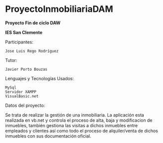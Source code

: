 # ProyectoInmobiliariaDAM


**Proyecto Fin de ciclo DAW**

**IES San Clemente**

Participantes:

	Jose Luis Rego Rodríguez


Tutor:

	Javier Porto Bouzas


Lenguajes y Tecnologías Usados:
	
 	MySql
	Servidor XAMPP
	VisualBasic.net
  


Datos del proyecto:
	
Se trata de realizar la gestión de una inmobiliaria. La aplicación esta realizada en vb.net y controla el proceso de alta, baja y modificacion de inmuebles, también gestiona las visitas a dichos inmuebles entre empleados y clientes así como todo el proceso de alquiler/venta de dichos inmuebles con sus documentación oficial.
  
